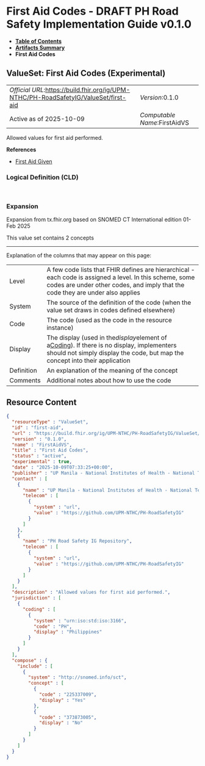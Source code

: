 # First Aid Codes - DRAFT PH Road Safety Implementation Guide v0.1.0

* [**Table of Contents**](toc.md)
* [**Artifacts Summary**](artifacts.md)
* **First Aid Codes**

## ValueSet: First Aid Codes (Experimental) 

| | |
| :--- | :--- |
| *Official URL*:https://build.fhir.org/ig/UPM-NTHC/PH-RoadSafetyIG/ValueSet/first-aid | *Version*:0.1.0 |
| Active as of 2025-10-09 | *Computable Name*:FirstAidVS |

 
Allowed values for first aid performed. 

 **References** 

* [First Aid Given](StructureDefinition-first-aid-given.md)

### Logical Definition (CLD)

 

### Expansion

Expansion from tx.fhir.org based on SNOMED CT International edition 01-Feb 2025

This value set contains 2 concepts

-------

 Explanation of the columns that may appear on this page: 

| | |
| :--- | :--- |
| Level | A few code lists that FHIR defines are hierarchical - each code is assigned a level. In this scheme, some codes are under other codes, and imply that the code they are under also applies |
| System | The source of the definition of the code (when the value set draws in codes defined elsewhere) |
| Code | The code (used as the code in the resource instance) |
| Display | The display (used in the*display*element of a[Coding](http://hl7.org/fhir/R4/datatypes.html#Coding)). If there is no display, implementers should not simply display the code, but map the concept into their application |
| Definition | An explanation of the meaning of the concept |
| Comments | Additional notes about how to use the code |



## Resource Content

```json
{
  "resourceType" : "ValueSet",
  "id" : "first-aid",
  "url" : "https://build.fhir.org/ig/UPM-NTHC/PH-RoadSafetyIG/ValueSet/first-aid",
  "version" : "0.1.0",
  "name" : "FirstAidVS",
  "title" : "First Aid Codes",
  "status" : "active",
  "experimental" : true,
  "date" : "2025-10-09T07:33:25+00:00",
  "publisher" : "UP Manila - National Institutes of Health - National Telehealth Center",
  "contact" : [
    {
      "name" : "UP Manila - National Institutes of Health - National Telehealth Center",
      "telecom" : [
        {
          "system" : "url",
          "value" : "https://github.com/UPM-NTHC/PH-RoadSafetyIG"
        }
      ]
    },
    {
      "name" : "PH Road Safety IG Repository",
      "telecom" : [
        {
          "system" : "url",
          "value" : "https://github.com/UPM-NTHC/PH-RoadSafetyIG"
        }
      ]
    }
  ],
  "description" : "Allowed values for first aid performed.",
  "jurisdiction" : [
    {
      "coding" : [
        {
          "system" : "urn:iso:std:iso:3166",
          "code" : "PH",
          "display" : "Philippines"
        }
      ]
    }
  ],
  "compose" : {
    "include" : [
      {
        "system" : "http://snomed.info/sct",
        "concept" : [
          {
            "code" : "225337009",
            "display" : "Yes"
          },
          {
            "code" : "373873005",
            "display" : "No"
          }
        ]
      }
    ]
  }
}

```
